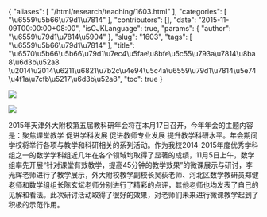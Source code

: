 {
    "aliases": [
        "/html/research/teaching/1603.html"
    ],
    "categories": [
        "\u6559\u5b66\u79d1\u7814"
    ],
    "contributors": [],
    "date": "2015-11-09T00:00:00+08:00",
    "isCJKLanguage": true,
    "params": {
        "author": "\u6559\u79d1\u7814\u5904"
    },
    "slug": "1603",
    "tags": [
        "\u6559\u5b66\u79d1\u7814"
    ],
    "title": "\u6570\u5b66\u5b66\u79d1\u7ec4\u5fae\u8bfe\u5c55\u793a\u7814\u8ba8\u6d3b\u52a8  \u2014\u2014\u6211\u6821\u7b2c\u4e94\u5c4a\u6559\u79d1\u7814\u5e74\u4f1a\u7cfb\u5217\u6d3b\u52a8",
    "toc": true
}

![](https://cdn.tfls.online/mirror/full/66a76d5f5a41cdb9d616af67b2dff2d6c60bcea4.jpg)




![](https://cdn.tfls.online/mirror/full/19ee620ca3f42674b25771e9aaeec3ea8b32e1cf.jpg)







2015年天津外大附校第五届教科研年会将在本月17日召开，今年年会的主题内容是：聚焦课堂教学 促进学科发展 促进教师专业发展 提升教学科研水平。年会期间学校将举行各项与教学和科研相关的系列活动。作为我校2014-2015年度优秀学科组之一的数学学科组近几年在各个领域均取得了显著的成绩，11月5日上午，数学组率先开展“针对课堂有效教学，提高45分钟的教学效果”的微课展示与研讨，李光辉老师进行了教学展示，外大附校教学副校长吴荻老师、河北区数学教研员郑健老师和数学组组长陈玄斌老师分别进行了精彩的点评，其他老师也均发表了自己的见解和看法。此次研讨活动取得了很好的效果，对老师们未来进行微课教学起到了积极的示范作用。



